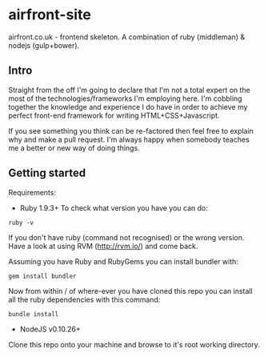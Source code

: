 airfront-site
=============

airfront.co.uk - frontend skeleton. A combination of ruby (middleman) & nodejs (gulp+bower).

Intro
-------------

Straight from the off I'm going to declare that I'm not a total expert on the most of the technologies/frameworks I'm employing here. I'm cobbling together the knowledge and experience I do have in order to achieve my perfect front-end framework for writing HTML+CSS+Javascript.

If you see something you think can be re-factored then feel free to explain why and make a pull request. I'm always happy when somebody teaches me a better or new way of doing things.

Getting started
-------------

Requirements:

- Ruby 1.9.3+
To check what version you have you can do:
```
ruby -v
```
If you don't have ruby (command not recognised) or the wrong version. Have a look at using RVM (http://rvm.io/) and come back.

Assuming you have Ruby and RubyGems you can install bundler with:
```
gem install bundler
```
Now from within / of where-ever you have cloned this repo you can install all the ruby dependencies with this command:
```
bundle install
```

- NodeJS v0.10.26+

Clone this repo onto your machine and browse to it's root working directory.


